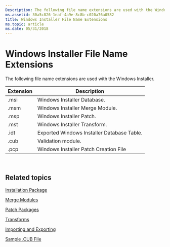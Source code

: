 ```yaml
---
Description: The following file name extensions are used with the Windows Installer.
ms.assetid: 30a5c826-1eaf-4a9e-8c8b-c020a76a0582
title: Windows Installer File Name Extensions
ms.topic: article
ms.date: 05/31/2018
---
```


# Windows Installer File Name Extensions

The following file name extensions are used with the Windows Installer.



| Extension | Description                                |
|-----------|--------------------------------------------|
| .msi      | Windows Installer Database.                |
| .msm      | Windows Installer Merge Module.            |
| .msp      | Windows Installer Patch.                   |
| .mst      | Windows Installer Transform.               |
| .idt      | Exported Windows Installer Database Table. |
| .cub      | Validation module.                         |
| .pcp      | Windows Installer Patch Creation File      |



 

## Related topics

<dl> <dt>

[Installation Package](installation-package.md)
</dt> <dt>

[Merge Modules](merge-modules.md)
</dt> <dt>

[Patch Packages](patch-packages.md)
</dt> <dt>

[Transforms](transforms.md)
</dt> <dt>

[Importing and Exporting](importing-and-exporting.md)
</dt> <dt>

[Sample .CUB File](sample--cub-file.md)
</dt> </dl>

 

 



